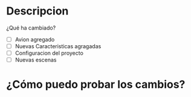 # Descripcion 
¿Qué ha cambiado?

- [ ] Avion agregado 
- [ ] Nuevas Caracteristicas agragadas
- [ ] Configuracion del proyecto
- [ ] Nuevas escenas

# ¿Cómo puedo probar los cambios?
